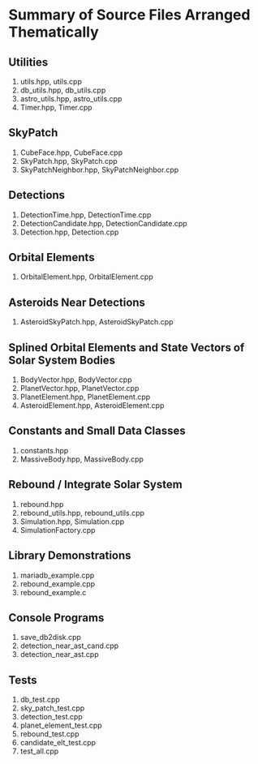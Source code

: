 # Summary of Source Files Arranged Thematically

## Utilities
1. utils.hpp, utils.cpp
2. db_utils.hpp, db_utils.cpp
3. astro_utils.hpp, astro_utils.cpp
4. Timer.hpp, Timer.cpp

## SkyPatch
1. CubeFace.hpp, CubeFace.cpp
2. SkyPatch.hpp, SkyPatch.cpp
3. SkyPatchNeighbor.hpp, SkyPatchNeighbor.cpp

## Detections
1. DetectionTime.hpp, DetectionTime.cpp
2. DetectionCandidate.hpp, DetectionCandidate.cpp
3. Detection.hpp, Detection.cpp

## Orbital Elements
1. OrbitalElement.hpp, OrbitalElement.cpp

## Asteroids Near Detections
1. AsteroidSkyPatch.hpp, AsteroidSkyPatch.cpp

## Splined Orbital Elements and State Vectors of Solar System Bodies
1. BodyVector.hpp, BodyVector.cpp
2. PlanetVector.hpp, PlanetVector.cpp
3. PlanetElement.hpp, PlanetElement.cpp
4. AsteroidElement.hpp, AsteroidElement.cpp

## Constants and Small Data Classes
1. constants.hpp
2. MassiveBody.hpp, MassiveBody.cpp

## Rebound / Integrate Solar System
1. rebound.hpp
2. rebound_utils.hpp, rebound_utils.cpp
3. Simulation.hpp, Simulation.cpp
4. SimulationFactory.cpp

## Library Demonstrations
1. mariadb_example.cpp
2. rebound_example.cpp
3. rebound_example.c

## Console Programs
1. save_db2disk.cpp
2. detection_near_ast_cand.cpp
3. detection_near_ast.cpp

## Tests
1. db_test.cpp
2. sky_patch_test.cpp
3. detection_test.cpp
4. planet_element_test.cpp
5. rebound_test.cpp
6. candidate_elt_test.cpp
7. test_all.cpp
